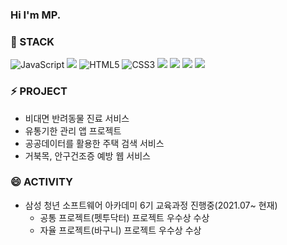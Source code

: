 ### Hi I'm MP.

### 🌱 STACK <br/>
<img alt="JavaScript" src="https://img.shields.io/badge/JavaScript-F7DF1E?style=for-the-badge&logo=JavaScript&logoColor=black">
<img src="https://img.shields.io/badge/Typescript-3178C6?style=for-the-badge&logo=typescript&logoColor=white"/>
<img  alt="HTML5" src="https://img.shields.io/badge/HTML5-E34F26?style=for-the-badge&logo=html5&logoColor=white">
<img alt="CSS3" src="https://img.shields.io/badge/CSS3-1572B6?style=for-the-badge&logo=CSS3&logoColor=white">
<img src="https://img.shields.io/badge/react-61DAFB?style=for-the-badge&logo=react&logoColor=black"> 
<img src="https://img.shields.io/badge/vue.js-4FC08D?style=for-the-badge&logo=vue.js&logoColor=white"> 
<img src="https://img.shields.io/badge/bootstrap-7952B3?style=for-the-badge&logo=bootstrap&logoColor=white">
<img src="https://img.shields.io/badge/github-181717?style=for-the-badge&logo=github&logoColor=white">

### ⚡ PROJECT

- 비대면 반려동물 진료 서비스
- 유통기한 관리 앱 프로젝트
- 공공데이터를 활용한 주택 검색 서비스
- 거북목, 안구건조증 예방 웹 서비스

### 😄 ACTIVITY

- 삼성 청년 소프트웨어 아카데미 6기 교육과정 진행중(2021.07~ 현재)
  - 공통 프로젝트(펫투닥터) 프로젝트 우수상 수상
  - 자율 프로젝트(바구니) 프로젝트 우수상 수상
<!--
**mpcbpro/mpcbpro** is a ✨ _special_ ✨ repository because its `README.md` (this file) appears on your GitHub profile.

Here are some ideas to get you started:

- 🔭 I’m currently working on ...
- 🌱 I’m currently learning ...
- 👯 I’m looking to collaborate on ...
- 🤔 I’m looking for help with ...
- 💬 Ask me about ...
- 📫 How to reach me: ...
- 😄 Pronouns: ...
- ⚡ Fun fact: ...
-->
